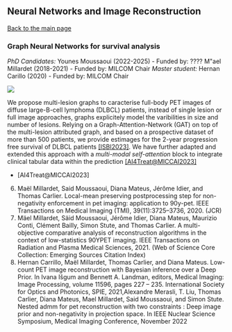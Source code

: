 ## Neural Networks and Image Reconstruction

[Back to the main page](https://dcml-cn.github.io/)

### Graph Neural Networks for survival analysis
*PhD Candidates:* 
  Younes Moussaoui (2022-2025) - Funded by: ????
  M"ael Millardet (2018-2021) - Funded by: MILCOM Chair
*Master student:* Hernan Carillo (2020) - Funded by: MILCOM Chair

<img src="../images/deepreco.png"/>

We propose multi-lesion graphs to caracterise full-body PET images of diffuse large-B-cell lymphoma (DLBCL) patients, instead of single lesion or full image approaches, graphs explicitely model the varibilities in size and number of lesions. Relying on a Graph-Attention-Network (GAT) on top of the multi-lesion attributed graph, and based on a prospective dataset of more than 500 patients, we provide estimages for the 2-year progression free survival of DLBCL patients [[ISBI2023]](#isbi2023). We have further adapted and extended this approach with a *multi-modal self-attention* block to integrate clinical tabular data within the prediction [[AI4Treat@MICCAI2023]](#ai4treat2023)


* <a id="ai4treat2023">[AI4Treat@MICCAI2023]</a>
6. Maël Millardet, Said Moussaoui, Diana Mateus, Jérôme Idier, and Thomas Carlier. Local-mean preserving postprocessing
step for non-negativity enforcement in pet imaging: application to 90y-pet. IEEE Transactions on Medical Imaging
(TMI), 39(11):3725–3736, 2020. (JCR)
7. Mäel Millardet, Säid Moussaoui, Jérôme Idier, Diana Mateus, Maurizio Conti, Clément Bailly, Simon Stute, and
Thomas Carlier. A multi-objective comparative analysis of reconstruction algorithms in the context of low-statistics 90YPET
imaging. IEEE Transactions on Radiation and Plasma Medical Sciences, 2021. (Web of Science Core Collection:
Emerging Sources Citation Index)
8. Hernan Carrillo, Maël Millardet, Thomas Carlier, and Diana Mateus. Low-count PET image reconstruction with
Bayesian inference over a Deep Prior. In Ivana Išgum and Bennett A. Landman, editors, Medical Imaging: Image Processing,
volume 11596, pages 227 – 235. International Society for Optics and Photonics, SPIE, 2021,Alexandre Merasli, T. Liu,
Thomas Carlier, Diana Mateus, Mael Millardet, Said Moussaoui, and Simon Stute. Nested admm for pet reconstruction with
two constraints : Deep image prior and non-negativity in projection space. In IEEE Nuclear Science Symposium, Medical
Imaging Conference, November 2022


